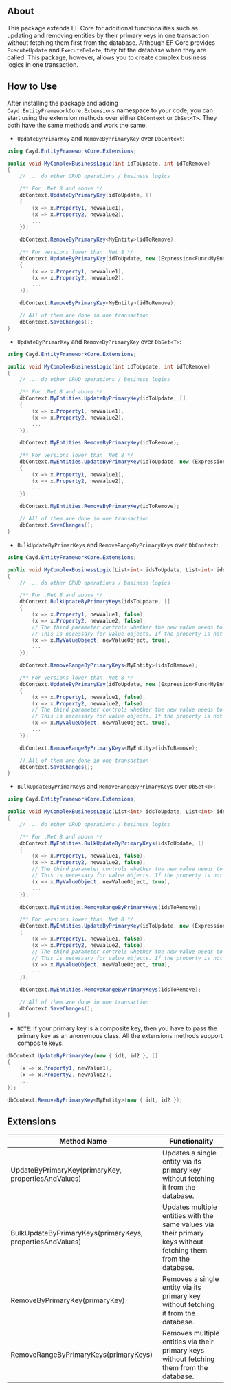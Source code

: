 ## About
This package extends EF Core for additional functionalities such as updating and removing entities by their primary keys in one transaction without fetching them first from the database. Although EF Core provides `ExecuteUpdate` and `ExecuteDelete`, they hit the database when they are called. This package, however, allows you to create complex business logics in one transaction.

## How to Use
After installing the package and adding `Cayd.EntityFrameworkCore.Extensions` namespace to your code, you can start using the extension methods over either `DbContext` or `DbSet<T>`. They both have the same methods and work the same.

- `UpdateByPrimarKey` and `RemoveByPrimaryKey` over `DbContext`:
```csharp
using Cayd.EntityFrameworkCore.Extensions;

public void MyComplexBusinessLogic(int idToUpdate, int idToRemove)
{
    // ... do other CRUD operations / business logics

    /** For .Net 8 and above */
    dbContext.UpdateByPrimaryKey(idToUpdate, []
    {
        (x => x.Property1, newValue1),
        (x => x.Property2, newValue2),
        ...
    });

    dbContext.RemoveByPrimaryKey<MyEntity>(idToRemove);

    /** For versions lower than .Net 8 */
    dbContext.UpdateByPrimaryKey(idToUpdate, new (Expression<Func<MyEntity, object>> property, object? value)[]
    {
        (x => x.Property1, newValue1),
        (x => x.Property2, newValue2),
        ...
    });

    dbContext.RemoveByPrimaryKey<MyEntity>(idToRemove);

    // All of them are done in one transaction
    dbContext.SaveChanges();
}
```

- `UpdateByPrimarKey` and `RemoveByPrimaryKey` over `DbSet<T>`:
```csharp
using Cayd.EntityFrameworkCore.Extensions;

public void MyComplexBusinessLogic(int idToUpdate, int idToRemove)
{
    // ... do other CRUD operations / business logics

    /** For .Net 8 and above */
    dbContext.MyEntities.UpdateByPrimaryKey(idToUpdate, []
    {
        (x => x.Property1, newValue1),
        (x => x.Property2, newValue2),
        ...
    });

    dbContext.MyEntities.RemoveByPrimaryKey(idToRemove);

    /** For versions lower than .Net 8 */
    dbContext.MyEntities.UpdateByPrimaryKey(idToUpdate, new (Expression<Func<MyEntity, object>> property, object? value)[]
    {
        (x => x.Property1, newValue1),
        (x => x.Property2, newValue2),
        ...
    });

    dbContext.MyEntities.RemoveByPrimaryKey(idToRemove);

    // All of them are done in one transaction
    dbContext.SaveChanges();
}
```

- `BulkUpdateByPrimarKeys` and `RemoveRangeByPrimaryKeys` over `DbContext`:
```csharp
using Cayd.EntityFrameworkCore.Extensions;

public void MyComplexBusinessLogic(List<int> idsToUpdate, List<int> idsToRemove)
{
    // ... do other CRUD operations / business logics

    /** For .Net 8 and above */
    dbContext.BulkUpdateByPrimaryKeys(idsToUpdate, []
    {
        (x => x.Property1, newValue1, false),
        (x => x.Property2, newValue2, false),
        // The third parameter controls whether the new value needs to be copied or not.
        // This is necessary for value objects. If the property is not a value object, set it to false
        (x => x.MyValueObject, newValueObject, true),
        ...
    });

    dbContext.RemoveRangeByPrimaryKeys<MyEntity>(idsToRemove);

    /** For versions lower than .Net 8 */
    dbContext.UpdateByPrimaryKey(idToUpdate, new (Expression<Func<MyEntity, object>> property, object? value, bool isValueObject)[]
    {
        (x => x.Property1, newValue1, false),
        (x => x.Property2, newValue2, false),
        // The third parameter controls whether the new value needs to be copied or not.
        // This is necessary for value objects. If the property is not a value object, set it to false
        (x => x.MyValueObject, newValueObject, true),
        ...
    });

    dbContext.RemoveRangeByPrimaryKeys<MyEntity>(idsToRemove);

    // All of them are done in one transaction
    dbContext.SaveChanges();
}
```

- `BulkUpdateByPrimarKeys` and `RemoveRangeByPrimaryKeys` over `DbSet<T>`:
```csharp
using Cayd.EntityFrameworkCore.Extensions;

public void MyComplexBusinessLogic(List<int> idsToUpdate, List<int> idsToRemove)
{
    // ... do other CRUD operations / business logics

    /** For .Net 8 and above */
    dbContext.MyEntities.BulkUpdateByPrimaryKeys(idsToUpdate, []
    {
        (x => x.Property1, newValue1, false),
        (x => x.Property2, newValue2, false),
        // The third parameter controls whether the new value needs to be copied or not.
        // This is necessary for value objects. If the property is not a value object, set it to false
        (x => x.MyValueObject, newValueObject, true),
        ...
    });

    dbContext.MyEntities.RemoveRangeByPrimaryKeys(idsToRemove);

    /** For versions lower than .Net 8 */
    dbContext.MyEntities.UpdateByPrimaryKey(idToUpdate, new (Expression<Func<MyEntity, object>> property, object? value, bool isValueObject)[]
    {
        (x => x.Property1, newValue1, false),
        (x => x.Property2, newValue2, false),
        // The third parameter controls whether the new value needs to be copied or not.
        // This is necessary for value objects. If the property is not a value object, set it to false
        (x => x.MyValueObject, newValueObject, true),
        ...
    });

    dbContext.MyEntities.RemoveRangeByPrimaryKeys(idsToRemove);

    // All of them are done in one transaction
    dbContext.SaveChanges();
}
```

- `NOTE`: If your primary key is a composite key, then you have to pass the primary key as an anonymous class. All the extensions methods support composite keys.
```csharp
dbContext.UpdateByPrimaryKey(new { id1, id2 }, []
{
    (x => x.Property1, newValue1),
    (x => x.Property2, newValue2),
    ...
});

dbContext.RemoveByPrimaryKey<MyEntity>(new { id1, id2 });
```

## Extensions

Method Name                                               | Functionality
----------------------------------------------------------|-----------------------------------------------------------------------------------------------------------------
UpdateByPrimaryKey(primaryKey, propertiesAndValues)       | Updates a single entity via its primary key without fetching it from the database.
BulkUpdateByPrimaryKeys(primaryKeys, propertiesAndValues) | Updates multiple entities with the same values via their primary keys without fetching them from the database.
RemoveByPrimaryKey(primaryKey)                            | Removes a single entity via its primary key without fetching it from the database.
RemoveRangeByPrimaryKeys(primaryKeys)                     | Removes multiple entities via their primary keys without fetching them from the database.